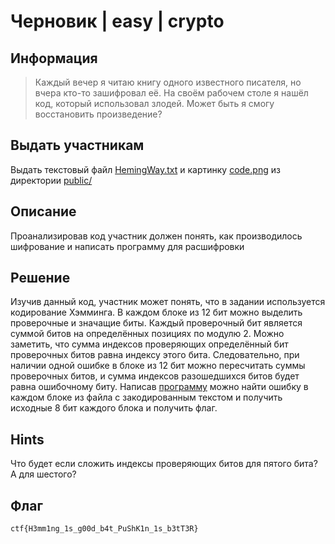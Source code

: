 # Черновик | easy | crypto

## Информация
> Каждый вечер я читаю книгу одного известного писателя, но вчера кто-то зашифровал её. На своём рабочем столе я нашёл код, который использовал злодей. Может быть я смогу восстановить произведение?

## Выдать участникам
Выдать текстовый файл [HemingWay.txt](public/HemingWay.txt) и картинку [code.png](public/code.png) из директории [public/](public/)

## Описание
Проанализировав код участник должен понять, как производилось шифрование и написать программу для расшифровки

## Решение
Изучив данный код, участник может понять, что в задании используется кодирование Хэмминга. В каждом блоке из 12 бит можно выделить проверочные и значащие биты. Каждый проверочный бит является суммой битов на определённых позициях по модулю 2. Можно заметить, что сумма индексов проверяющих определённый бит проверочных битов равна индексу этого бита.  Следовательно, при наличии одной ошибке в блоке из 12 бит можно пересчитать суммы проверочных битов, и сумма индексов разошедшихся битов будет равна ошибочному биту. Написав [программу](solve/solve.py) можно найти ошибку в каждом блоке из файла с закодированным текстом и получить исходные 8 бит каждого блока и получить флаг.

## Hints
Что будет если сложить индексы проверяющих битов для пятого бита? А для шестого?

## Флаг
`ctf{H3mm1ng_1s_g00d_b4t_PuShK1n_1s_b3tT3R}`
